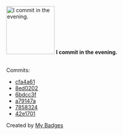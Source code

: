 <img src="https://github.com/my-badges/my-badges/blob/master/src/all-badges/time-of-commit/evening-commits.png?raw=true" alt="I commit in the evening." title="I commit in the evening." width="128">
<strong>I commit in the evening.</strong>
<br><br>

Commits:

- <a href="https://github.com/adib-yg/web/commit/cfa4a614e18e187164935db441d7f8be8a287062">cfa4a61</a>
- <a href="https://github.com/adib-yg/web/commit/8ed0202ad3cc5db273ceeb8b075e69e98bd7bde5">8ed0202</a>
- <a href="https://github.com/adib-yg/web/commit/6bdcc3fd023e1b8a76b6073e416723a59da21b87">6bdcc3f</a>
- <a href="https://github.com/adib-yg/web/commit/a79147ae7f679eb362d2ec91a42340246df33532">a79147a</a>
- <a href="https://github.com/adib-yg/web/commit/7858324cff856e72101601c4b6445642bda6e957">7858324</a>
- <a href="https://github.com/adib-yg/web/commit/42e170103f3e35eb2e48776811ebf0ba77fa246b">42e1701</a>


Created by <a href="https://github.com/my-badges/my-badges">My Badges</a>
